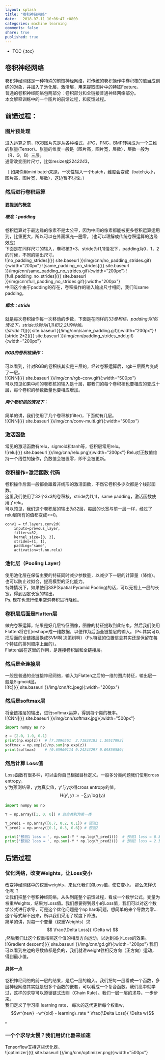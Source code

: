 ```yaml
---
layout: splash
title: "卷积神经网络"
date:   2018-07-11 10:06:47 +0800
categories: machine learning
comments: false
share: true
published: true
---
```

<script type="text/javascript" src="https://cdn.mathjax.org/mathjax/latest/MathJax.js?config=TeX-AMS-MML_HTMLorMML"></script>

* TOC
{:toc}


## 卷积神经网络
卷积神经网络是一种特殊的前馈神经网络，将传统的卷积操作中卷积核的值当成训练的对象，并加入了池化层，激活层，用来提取图片中的特征Feature。    
普通的卷积神经网络包两部分：卷积部分和全链接普通神经网络部分。   
本文解释训练中的一个图片的前馈过程，和反馈过程。

## 前馈过程：
### 图片预处理
进入运算之前，RGB图片先是从各种格式，JPG，PNG，BMP转换成为一个三维的张量(Tensor)。张量的维度一般是（图片高，图片宽，层数），层数一般为（R，G，B）三层。   
通常改变图片尺寸，比如resize成224*224*3，

（ 如果你用mini batch来跑，一次性输入一个batch，维度会变成（batch大小，图片高，图片宽，层数），这边暂不讨论。）

### 然后进行卷积运算
#### 要提到的概念
##### 概念：padding
卷积运算对于最边缘的像素不是太公平，因为中间的像素都能被更多卷积运算运用到，比重更大，所以可以在外面填充一圈零。（也可以理解成传统卷积运算的边缘效应）      
下面是在同样尺寸的输入，卷积核3*3，stride为(1,1)情况下，padding为0，1，2的时候，不同的输出尺寸。   
![no_padding_strides]({{ site.baseurl }}/img/cnn/no_padding_strides.gif){:width="200px"} 
![same_padding_no_strides]({{ site.baseurl }}/img/cnn/same_padding_no_strides.gif){:width="200px"} 
![full_padding_no_strides]({{ site.baseurl }}/img/cnn/full_padding_no_strides.gif){:width="200px"}     
中间这个由于padding的存在，卷积操作的输入输出尺寸相同，我们叫same padding。

##### 概念：stride
就是每次卷积操作每一次移动的步数，下面是在同样的3*3卷积核，padding为1的情况下，stride分别为(1,1)和(2,2)的时候。     
![stride 1*1]({{ site.baseurl }}/img/cnn/same_padding.gif){:width="200px"}
![stride 2*2]({{ site.baseurl }}/img/cnn/padding_strides_odd.gif){:width="200px"}  

##### RGB的卷积核操作：   
可以看到，针对RGB的卷积核其实是三层的，经过卷积运算后，rgb三层图片变成了一层。    
![CNN]({{ site.baseurl }}/img/cnn/rgb-conv.gif){:width="500px"}    
可以预见如果中间的卷积核的输入是十层，那我们的每个卷积核也要相应的变成十层，每个卷积的参数数量也要相应增加。    

##### 两个卷积核的情况下：  
简单的讲，我们使用了几个卷积核(filter)，下面就有几层。  
![CNN]({{ site.baseurl }}/img/cnn/conv-multi.gif){:width="500px"} 


### 激活函数
常见的激活函数有relu，sigmoid和tanh等，卷积层常用relu。   
![relu]({{ site.baseurl }}/img/cnn/relu.png){:width="200px"} 
Relu对正数值维持一个线性的操作，负数值会被置零，即不会被更新。

### 卷积操作+激活函数 代码
卷积操作后面一般都会跟着非线形的激活函数，不然它卷积多少次都是个线形函数。   
这里我们使用了32个3x3的卷积核，stride为(1,1)，same padding，激活函数使用了relu。  
可以预见，我们这个卷积层的输出为32层，每层的长宽与前一层一样，经过了relu层所有的值都变成>=0。    
```
conv1 = tf.layers.conv2d(
    inputs=prevous_layer,
    filters=32,
    kernel_size=[3, 3],
    strides=(1, 1),
    padding="same",
    activation=tf.nn.relu)
```

### 池化层（Pooling Layer）
使用池化层在保留主要的特征同时减少参数量，以减少下一层的计算量（降维）。也可以防止过拟合，提高模型的泛化能力。    
特殊情况下，如果使用SSP(Spatial Pyramid Pooling)的话，可以无视上一层的长宽，得到固定长宽的输出。     
Ps. 现在也流行使用空洞卷积进行降维。

### 卷积层后面是Flatten层
做完卷积运算，结果是好几层特征图像，图像的特征提取到此结束。然后我们使用Flatten将它们reshape成一维数据，以便作为后面全链接层的输入。（Ps.其实可以把后面的全链接层换成SVM啊 决策树啊）（Ps.特征的位置信息其实还是保留在每个特征的排列顺序上面的）。  
Flatten层在这里的作用，是连接卷积层和全链接层。

### 然后是全连接层  
一般是普通的全链接神经网络，输入为Flatten之后的一维的图片特征，输出层一般是Sigmoid层。   
![fc]({{ site.baseurl }}/img/cnn/fc.jpeg){:width="200px"}    

### 然后是softmax层
将全链接层的输出，进行softmax运算，得到每个类的概率。     
![CNN]({{ site.baseurl }}/img/cnn/softmax.jpg){:width="500px"} 

```python
import numpy as np

z = [2.0, 1.0, 0.1]
print(np.exp(z))  # [7.3890561  2.71828183 1.10517092]
softmax = np.exp(z)/np.sum(np.exp(z))
print(softmax)    # [0.65900114 0.24243297 0.09856589]
```

### 然后计算 Loss值
Loss函数有很多种，可以由你自己根据目标定义。一般多分类问题我们使用cross entropy。  
y'为预测结果，y为真实值，y‘与y求得cross entropy的值。    
$$ H(y',y) := - \sum_{i} y_{i}' \log (y_i) $$   

```python
import numpy as np

Y = np.array([1, 0, 0]) # 真实类别为第一类

Y_pred1 = np.array([0.7, 0.2, 0.1]) # 预测1
Y_pred2 = np.array([0.1, 0.3, 0.6]) # 预测2

print('预测1 loss = ', np.sum(-Y * np.log(Y_pred1)))  # 预测1 loss = 0.35
print('预测2 loss = ', np.sum(-Y * np.log(Y_pred2)))  # 预测2 loss = 2.30
```

## 后馈过程
### 优化网络，改变Weights，让Loss变小
改变神经网络中的权重weights，来优化我们的Loss值，使它变小。
那么怎样优化呢 ？   
让我们把整个卷积神经网络，从头到尾整个前馈过程，看成一个数学公式。变量为权重Weights，结果为Loss值。我们想要得到最小的Loss值，我们可以对这个数学公式进行求导，可是这个优化问题是个np hard问题，想简单的来个导数为零...这个等式解不出来，所以我们采用了梯度下降法。   
简单的讲，对每一个变量（权重Weights）求 $$ \frac{\Delta Loss}{ \Delta w} $$,然后我们让这个权重按照这个值的相反方向运动，以达到减小Loss的效果。   
![Gradient descent]({{ site.baseurl }}/img/cnn/gd.gif){:width="200px"} 我们可以看到左边的导数值都是负的，我们就讲weight往相反方向（正方向）运动，得到最小值。        

#### 具体一点
卷积神经网络的前一层的结果，是后一层的输入。我们把每一层看成一个函数，多层神经网络其实就是很多个函数的嵌套，可以看成一个复合函数。我们高中就学过，这样的求导可以遵循链式法则（Chain Rule）。我们一层一层的求导，一步步来。   
我们定义了学习率 learning rate， 每次的迭代更新每个权重w，$$w^{new} =w^{old} - learning\_rate * \frac{\Delta Loss}{ \Delta w}$$。

### 一个个求导太慢？我们用优化器来加速
Tensorflow支持这些优化器。    
![optimizer]({{ site.baseurl }}/img/cnn/optimizer.png){:width="500px"}










